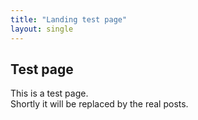 ```yaml
---
title: "Landing test page"
layout: single
---
```


## Test page

This is a test page.  
Shortly it will be replaced by the real posts.
